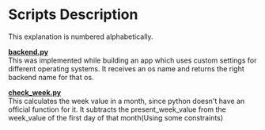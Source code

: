 # Scripts Description
This explanation is numbered alphabetically.

**[backend.py](https://github.com/eaverine/Scripts-On-The-Way/blob/main/backend.py)**  
This was implemented while building an app which uses custom settings for different operating systems.
It receives an os name and returns the right backend name for that os.

**[check_week.py](https://github.com/eaverine/Scripts-On-The-Way/blob/main/check_week.py)**  
This calculates the week value in a month, since python doesn't have an official function for it.
It subtracts the present_week_value from the week_value of the first day of that month(Using some constraints)
